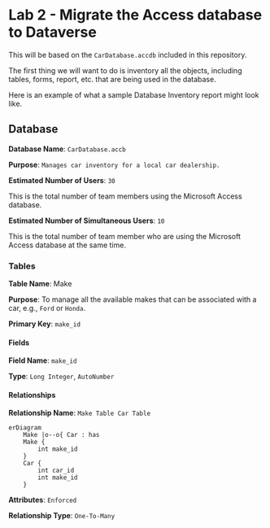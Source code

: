 # Lab 2 - Migrate the Access database to Dataverse

This will be based on the `CarDatabase.accdb` included in this repository.

The first thing we will want to do is inventory all the objects, including tables, forms, report, etc. that are being used in the database.

Here is an example of what a sample Database Inventory report might look like.

## Database

**Database Name**: `CarDatabase.accb`

**Purpose**: `Manages car inventory for a local car dealership.`

**Estimated Number of Users**: `30`

This is the total number of team members using the Microsoft Access database.

**Estimated Number of Simultaneous Users**: `10`

This is the total number of team member who are using the Microsoft Access database at the same time.

### Tables

**Table Name**: Make

**Purpose**: To manage all the available makes that can be associated with a car, e.g., `Ford` or `Honda`.

**Primary Key**: `make_id`

#### Fields

**Field Name**: `make_id`

**Type**: `Long Integer`, `AutoNumber`

#### Relationships

**Relationship Name**: `Make Table Car Table`

```mermaid
erDiagram
    Make |o--o{ Car : has 
    Make {
        int make_id
    }
    Car {
        int car_id
        int make_id
    }

```

**Attributes**: `Enforced`

**Relationship Type**: `One-To-Many`
